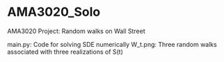 # AMA3020_Solo
AMA3020 Project: Random walks on Wall Street

main.py: Code for solving SDE numerically
W_t.png: Three random walks associated with three realizations of S(t)
